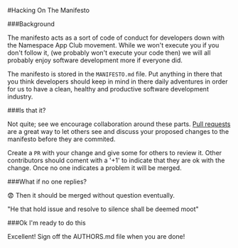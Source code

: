 
#Hacking On The Manifesto

###Background

The manifesto acts as a sort of code of conduct for developers down with the Namespace App Club movement. While we won't
execute you if you don't follow it, (we probably won't execute your code then) we will all probably enjoy software
development more if everyone did.

The manifesto is stored in the `MANIFESTO.md` file. Put anything in there that you think developers should keep in mind
in there daily adventures in order for us to have a clean, healthy and productive software development industry.

###Is that it?

Not quite; see we encourage collaboration around these parts. [Pull requests](https://help.github.com/articles/creating-a-pull-request)
are a great way to let others see and discuss your proposed changes to the manifesto before they are commited.

Create a `PR` with your change and give some for others to review it. Other contributors should coment with a '+1' to
indicate that they are ok with the change. Once no one indicates a problem it will be merged.

###What if no one replies?

:fearful: Then it should be merged without question eventually. 

"He that hold issue and resolve to silence shall be deemed moot"

###Ok I'm ready to do this

Excellent! Sign off the AUTHORS.md file when you are done!
